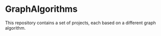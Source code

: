# GraphAlgorithms
This repository contains a set of projects, each based on a different graph algorithm.
